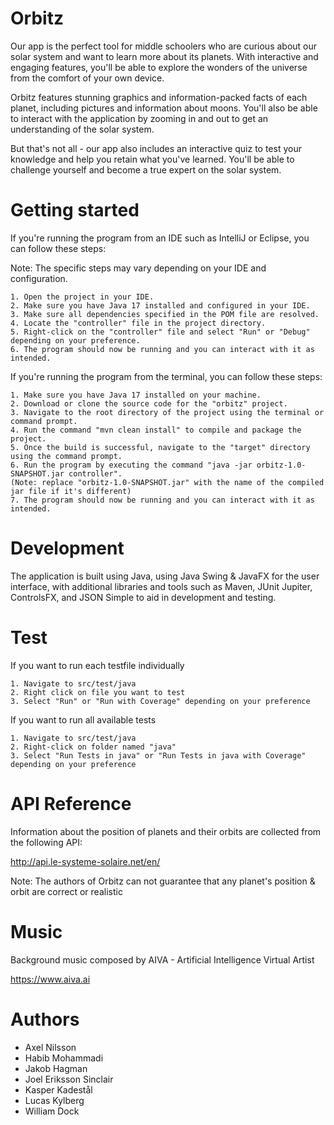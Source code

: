 # Orbitz

Our app is the perfect tool for middle schoolers who are curious about our solar system and want to learn more about its planets. With interactive and engaging features, you'll be able to explore the wonders of the universe from the comfort of your own device.

Orbitz features stunning graphics and information-packed facts of each planet, including pictures and information about moons. You'll also be able to interact with the application by zooming in and out to get an understanding of the solar system.

But that's not all - our app also includes an interactive quiz to test your knowledge and help you retain what you've learned. You'll be able to challenge yourself and become a true expert on the solar system.

# Getting started

If you're running the program from an IDE such as IntelliJ or Eclipse, you can follow these steps:

Note: The specific steps may vary depending on your IDE and configuration.


    1. Open the project in your IDE.
    2. Make sure you have Java 17 installed and configured in your IDE.
    3. Make sure all dependencies specified in the POM file are resolved.
    4. Locate the "controller" file in the project directory.
    5. Right-click on the "controller" file and select "Run" or "Debug" depending on your preference.
    6. The program should now be running and you can interact with it as intended.

If you're running the program from the terminal, you can follow these steps:

    1. Make sure you have Java 17 installed on your machine.
    2. Download or clone the source code for the "orbitz" project.
    3. Navigate to the root directory of the project using the terminal or command prompt.
    4. Run the command "mvn clean install" to compile and package the project.
    5. Once the build is successful, navigate to the "target" directory using the command prompt.
    6. Run the program by executing the command "java -jar orbitz-1.0-SNAPSHOT.jar controller".
    (Note: replace "orbitz-1.0-SNAPSHOT.jar" with the name of the compiled jar file if it's different)
    7. The program should now be running and you can interact with it as intended.

# Development

The application is built using Java, using Java Swing & JavaFX for the user interface, with additional libraries and tools such as Maven, JUnit Jupiter, ControlsFX, and JSON Simple to aid in development and testing.

# Test

If you want to run each testfile individually

    1. Navigate to src/test/java
    2. Right click on file you want to test
    3. Select "Run" or "Run with Coverage" depending on your preference

If you want to run all available tests

    1. Navigate to src/test/java
    2. Right-click on folder named "java"
    3. Select "Run Tests in java" or "Run Tests in java with Coverage" depending on your preference

# API Reference

Information about the position of planets and their orbits are collected from the following API:

http://api.le-systeme-solaire.net/en/

Note: The authors of Orbitz can not guarantee that any planet's position & orbit are correct or realistic

# Music

Background music composed by AIVA - Artificial Intelligence Virtual Artist 

https://www.aiva.ai

# Authors

- Axel Nilsson
- Habib Mohammadi
- Jakob Hagman
- Joel Eriksson Sinclair
- Kasper Kadestål 
- Lucas Kylberg
- William Dock

